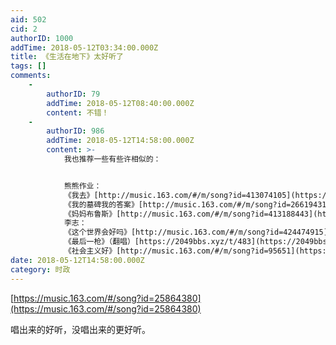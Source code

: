 ```yaml
---
aid: 502
cid: 2
authorID: 1000
addTime: 2018-05-12T03:34:00.000Z
title: 《生活在地下》太好听了
tags: []
comments:
    -
        authorID: 79
        addTime: 2018-05-12T08:40:00.000Z
        content: 不错！
    -
        authorID: 986
        addTime: 2018-05-12T14:58:00.000Z
        content: >-
            我也推荐一些有些许相似的：


            熊熊作业：
            《我去》[http://music.163.com/#/m/song?id=413074105](https://music.163.com/#/m/song?id=413074105)
            《我的墓碑我的答案》[http://music.163.com/#/m/song?id=26619431](https://music.163.com/#/m/song?id=26619431)
            《妈妈布鲁斯》[http://music.163.com/#/m/song?id=413188443](https://music.163.com/#/m/song?id=413188443)
            李志：
            《这个世界会好吗》[http://music.163.com/#/m/song?id=424474915](https://music.163.com/#/m/song?id=424474915)
            《最后一枪》（翻唱）[https://2049bbs.xyz/t/483](https://2049bbs.xyz/t/483) 张楚：
            《社会主义好》[http://music.163.com/#/m/song?id=95651](https://music.163.com/#/m/song?id=95651)
date: 2018-05-12T14:58:00.000Z
category: 时政
---
```


[https://music.163.com/#/song?id=25864380](https://music.163.com/#/song?id=25864380)

唱出来的好听，没唱出来的更好听。
